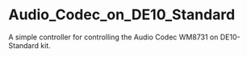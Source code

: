 # Audio_Codec_on_DE10_Standard
A simple controller for controlling the Audio Codec WM8731 on DE10-Standard kit.
